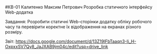 #КВ-01 Калитенко Максим Петрович
Розробка статичного інтерфейсу Web-додатка

Завдання: Розробити статичні Web-сторінки додатку обліку робочого часу та перевірити коректне їх відображення на екранах різного розміру.

Звіт: https://docs.google.com/document/d/13Z19lFbTaaqn3-Ii_H-OxpxxSV7Qy8_JaJXAB9jm04c/edit?usp=drive_link
